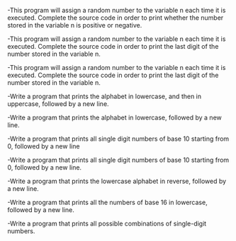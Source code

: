 -This program will assign a random number to the variable n each time it is executed. Complete the source code in order to print whether the number stored in the variable n is positive or negative.

-This program will assign a random number to the variable n each time it is executed. Complete the source code in order to print the last digit of the number stored in the variable n.

-This program will assign a random number to the variable n each time it is executed. Complete the source code in order to print the last digit of the number stored in the variable n.

-Write a program that prints the alphabet in lowercase, and then in uppercase, followed by a new line.

-Write a program that prints the alphabet in lowercase, followed by a new line.

-Write a program that prints all single digit numbers of base 10 starting from 0, followed by a new line

-Write a program that prints all single digit numbers of base 10 starting from 0, followed by a new line.
 
-Write a program that prints the lowercase alphabet in reverse, followed by a new line.

-Write a program that prints all the numbers of base 16 in lowercase, followed by a new line.

-Write a program that prints all possible combinations of single-digit numbers.
